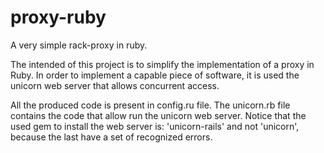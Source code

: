# proxy-ruby
A very simple rack-proxy in ruby.

The intended of this project is to simplify the implementation of a proxy in Ruby. In order to implement a capable piece of software, it is used the unicorn web server that allows concurrent access.

All the produced code is present in config.ru file. The unicorn.rb file contains the code that allow run the unicorn web server.
Notice that  the used gem to install the web server is: 'unicorn-rails' and not 'unicorn', because the last have a set of recognized errors.
